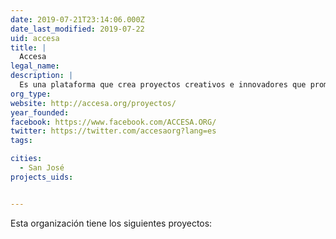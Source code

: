 ```yaml
---
date: 2019-07-21T23:14:06.000Z
date_last_modified: 2019-07-22
uid: accesa
title: |
  Accesa
legal_name: 
description: |
  Es una plataforma que crea proyectos creativos e innovadores que promuevan la transparencia, la rendición de cuentas y el acceso a la información de interés público y la participación ciudadana.
org_type: 
website: http://accesa.org/proyectos/
year_founded: 
facebook: https://www.facebook.com/ACCESA.ORG/
twitter: https://twitter.com/accesaorg?lang=es
tags:

cities: 
  - San José
projects_uids:


---
```


Esta organización tiene los siguientes proyectos:


